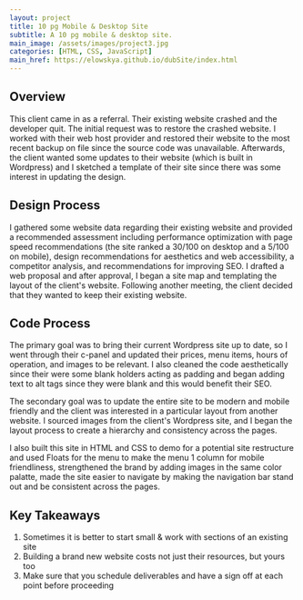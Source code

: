 ```yaml
---
layout: project
title: 10 pg Mobile & Desktop Site
subtitle: A 10 pg mobile & desktop site.
main_image: /assets/images/project3.jpg
categories: [HTML, CSS, JavaScript]
main_href: https://elowskya.github.io/dubSite/index.html
---
```


## Overview

This client came in as a referral. Their existing website crashed and the developer quit. The initial request was to restore the crashed website. I worked with their web host provider and restored their website to the most recent backup on file since the source code was unavailable. Afterwards, the client wanted some updates to their website (which is built in Wordpress) and I sketched a template of their site since there was some interest in updating the design. 

## Design Process
I gathered some website data regarding their existing website and provided a recommended assessment including performance optimization with page speed recommendations (the site ranked a 30/100 on desktop and a 5/100 on mobile), design recommendations for aesthetics and web accessibility, a competitor analysis, and recommendations for improving SEO. I drafted a web proposal and after approval, I began a site map and templating the layout of the client's website. Following another meeting, the client decided that they wanted to keep their existing website.

## Code Process
The primary goal was to bring their current Wordpress site up to date, so I went through their c-panel and updated their prices, menu items, hours of operation, and images to be relevant. I also cleaned the code aesthetically since their were some blank holders acting as padding and began adding text to alt tags since they were blank and this would benefit their SEO.

The secondary goal was to update the entire site to be modern and mobile friendly and the client was interested in a particular layout from another website. I sourced images from the client's Wordpress site, and I began the layout process to create a hierarchy and consistency across the pages. 

I also built this site in HTML and CSS to demo for a potential site restructure and used Floats for the menu to make the menu 1 column for mobile friendliness, strengthened the brand by adding images in the same color palatte, made the site easier to navigate by making the navigation bar stand out and be consistent across the pages. 

## Key Takeaways
1. Sometimes it is better to start small & work with sections of an existing site
2. Building a brand new website costs not just their resources, but yours too 
3. Make sure that you schedule deliverables and have a sign off at each point before proceeding
